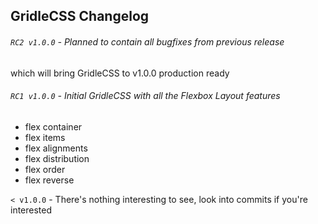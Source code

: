 ## GridleCSS Changelog

###### `RC2 v1.0.0` - Planned to contain all bugfixes from previous release
which will bring GridleCSS to v1.0.0 production ready

###### `RC1 v1.0.0` - Initial GridleCSS with all the Flexbox Layout features

* flex container
* flex items
* flex alignments
* flex distribution
* flex order
* flex reverse

`< v1.0.0` - There's nothing interesting to see, look into commits if you're
interested
